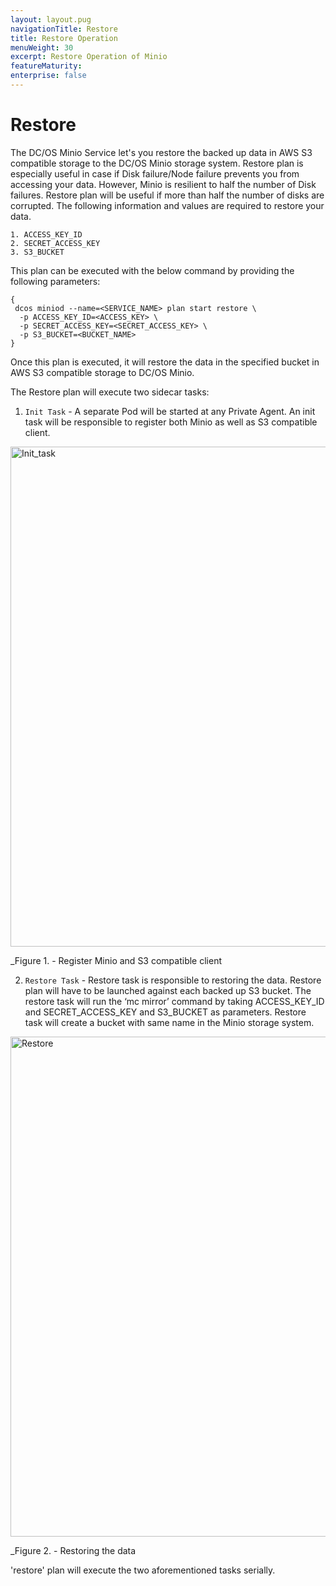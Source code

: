 ```yaml
---
layout: layout.pug
navigationTitle: Restore
title: Restore Operation
menuWeight: 30
excerpt: Restore Operation of Minio
featureMaturity:
enterprise: false
---
```


# Restore

The DC/OS Minio Service let's you restore the backed up data in AWS S3 compatible storage to the DC/OS Minio storage system. Restore plan is especially useful in case if Disk failure/Node failure prevents you from accessing your data. However, Minio is resilient to half the number of Disk failures. Restore plan will be useful if more than half the number of disks are corrupted. 
The following information and values are required to restore your data.

    1. ACCESS_KEY_ID
    2. SECRET_ACCESS_KEY  
    3. S3_BUCKET
    
 This plan can be executed with the below command by providing the following parameters:

```shell
{
 dcos miniod --name=<SERVICE_NAME> plan start restore \
  -p ACCESS_KEY_ID=<ACCESS_KEY> \
  -p SECRET_ACCESS_KEY=<SECRET_ACCESS_KEY> \
  -p S3_BUCKET=<BUCKET_NAME>
}
````

Once this plan is executed, it will restore the data in the specified bucket in AWS S3 compatible storage to DC/OS Minio.

The Restore plan will execute two sidecar tasks:

1. `Init Task` - A separate Pod will be started at any Private Agent. An init task will be responsible to register both Minio as well as S3 compatible client.

[<img src="../../img/Init_task.png" alt="Init_task" width="800"/>](../img/Init_task.png)

   _Figure 1. - Register Minio and S3 compatible client

2. `Restore Task` -  Restore task is responsible to restoring the data. Restore plan will have to be launched against each backed up S3 bucket. The restore task will run the ‘mc mirror’ command by taking ACCESS_KEY_ID and SECRET_ACCESS_KEY and S3_BUCKET as parameters. Restore task will create a bucket with same name in the Minio storage system.

[<img src="../../img/Restore.png" alt="Restore" width="800"/>](../img/Restore.png)

   _Figure 2. - Restoring the data
   
'restore' plan will execute the two aforementioned tasks serially. 


